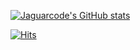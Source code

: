[![Jaguarcode's GitHub stats](https://github-readme-stats.vercel.app/api?username=jaguarcode)](https://github.com/jaguarcode/github-readme-stats)

[![Hits](https://hits.seeyoufarm.com/api/count/incr/badge.svg?url=https%3A%2F%2Fgithub.com%2Fjaguarcode%2Fhit-counter&count_bg=%23567EDD&title_bg=%23000000&icon=&icon_color=%23E7E7E7&title=wow&edge_flat=false)](https://hits.seeyoufarm.com)
